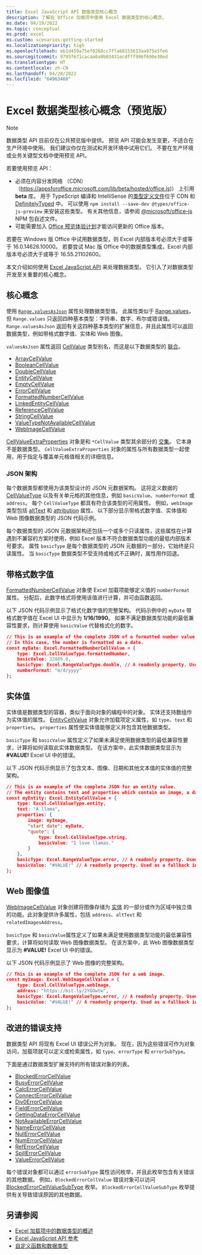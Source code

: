 ```yaml
---
title: Excel JavaScript API 数据类型核心概念
description: 了解在 Office 加载项中使用 Excel 数据类型的核心概念。
ms.date: 04/19/2022
ms.topic: conceptual
ms.prod: excel
ms.custom: scenarios:getting-started
ms.localizationpriority: high
ms.openlocfilehash: eb1d459a75ef0268cc7ffa68153613aa975e5fe6
ms.sourcegitcommit: 9795f671cacaa0a9b03431ecdfff996f690e30ed
ms.translationtype: HT
ms.contentlocale: zh-CN
ms.lasthandoff: 04/20/2022
ms.locfileid: "64963468"
---
```

# <a name="excel-data-types-core-concepts-preview"></a>Excel 数据类型核心概念（预览版）

> [!NOTE]
> 数据类型 API 目前仅在公共预览版中提供。 预览 API 可能会发生变更，不适合在生产环境中使用。 我们建议你仅在测试和开发环境中试用它们。 不要在生产环境或业务关键型文档中使用预览 API。
>
> 若要使用预览 API：
>
> - 必须在内容分发网络 （CDN） （https://appsforoffice.microsoft.com/lib/beta/hosted/office.js)） 上引用 **beta** 库。 用于 TypeScript 编译和 IntelliSense 的[类型定义文件](https://appsforoffice.microsoft.com/lib/beta/hosted/office.d.ts)位于 CDN 和 [DefinitelyTyped](https://raw.githubusercontent.com/DefinitelyTyped/DefinitelyTyped/master/types/office-js-preview/index.d.ts) 中。 可以使用 `npm install --save-dev @types/office-js-preview` 来安装这些类型。 有关其他信息，请参阅 [@microsoft/office-js](https://www.npmjs.com/package/@microsoft/office-js) NPM 包自述文件。
> - 可能需要加入 [Office 预览体验计划](https://insider.office.com)才能访问更新的 Office 版本。
>
> 若要在 Windows 版 Office 中试用数据类型，则 Excel 内部版本号必须大于或等于 16.0.14626.10000。 若要尝试 Mac 版 Office 中的数据类型集成，Excel 内部版本号必须大于或等于 16.55.21102600。

本文介绍如何使用 [Excel JavaScript API](../reference/overview/excel-add-ins-reference-overview.md) 来处理数据类型。 它引入了对数据类型开发至关重要的核心概念。

## <a name="core-concepts"></a>核心概念

使用 [`Range.valuesAsJson`](/javascript/api/excel/excel.range#excel-excel-range-valuesasjson-member) 属性处理数据类型值。 此属性类似于 [Range.values](/javascript/api/excel/excel.range#excel-excel-range-values-member)，但 `Range.values` 只返回四种基本类型：字符串、数字、布尔或错误值。 `Range.valuesAsJson` 返回有关这四种基本类型的扩展信息，并且此属性可以返回数据类型，例如带格式数字值、实体和 Web 图像。

`valuesAsJson` 属性返回 [CellValue](/javascript/api/excel/excel.cellvalue) 类型别名，而这是以下数据类型的 [联合](https://www.typescriptlang.org/docs/handbook/2/everyday-types.html#union-types)。

- [ArrayCellValue](/javascript/api/excel/excel.arraycellvalue)
- [BooleanCellValue](/javascript/api/excel/excel.booleancellvalue)
- [DoubleCellValue](/javascript/api/excel/excel.doublecellvalue)
- [EntityCellValue](/javascript/api/excel/excel.entitycellvalue)
- [EmptyCellValue](/javascript/api/excel/excel.emptycellvalue)
- [ErrorCellValue](/javascript/api/excel/excel.errorcellvalue)
- [FormattedNumberCellValue](/javascript/api/excel/excel.formattednumbercellvalue)
- [LinkedEntityCellValue](/javascript/api/excel/excel.linkedentitycellvalue)
- [ReferenceCellValue](/javascript/api/excel/excel.referencecellvalue)
- [StringCellValue](/javascript/api/excel/excel.stringcellvalue)
- [ValueTypeNotAvailableCellValue](/javascript/api/excel/excel.valuetypenotavailablecellvalue)
- [WebImageCellValue](/javascript/api/excel/excel.webimagecellvalue)

[CellValueExtraProperties](/javascript/api/excel/excel.cellvalueextraproperties) 对象是和 `*CellValue` 类型其余部分的 [交集](https://www.typescriptlang.org/docs/handbook/2/objects.html#intersection-types)。 它本身不是数据类型。 `CellValueExtraProperties` 对象的属性与所有数据类型一起使用，用于指定与覆盖单元格值相关的详细信息。

### <a name="json-schema"></a>JSON 架构

每个数据类型都使用为该类型设计的 JSON 元数据架构。 这将定义数据的 [CellValueType](/javascript/api/excel/excel.cellvaluetype) 以及有关单元格的其他信息，例如 `basicValue`、`numberFormat` 或 `address`。 每个 `CellValueType` 都具有符合该类型的可用属性。 例如，`webImage` 类型包括 [altText](/javascript/api/excel/excel.webimagecellvalue#excel-excel-webimagecellvalue-alttext-member) 和 [attribution](/javascript/api/excel/excel.webimagecellvalue#excel-excel-webimagecellvalue-attribution-member) 属性。 以下部分显示带格式数字值、实体值和 Web 图像数据类型的 JSON 代码示例。

每个数据类型的 JSON 元数据架构还包括一个或多个只读属性，这些属性在计算遇到不兼容的方案时使用，例如 Excel 版本不符合数据类型功能的最低内部版本号要求。 属性 `basicType` 是每个数据类型的 JSON 元数据的一部分，它始终是只读属性。 当 `basicType` 数据类型不受支持或格式不正确时，属性用作回退。

## <a name="formatted-number-values"></a>带格式数字值

[FormattedNumberCellValue](/javascript/api/excel/excel.formattednumbercellvalue) 对象使 Excel 加载项能够定义值的 `numberFormat` 属性。 分配后，此数字格式将使用该值进行计算，并可由函数返回。

以下 JSON 代码示例显示了格式化数字值的完整架构。 代码示例中的 `myDate` 带格式数字值在 Excel UI 中显示为 **1/16/1990**。 如果不满足数据类型功能的最低兼容性要求，则计算使用 `basicValue` 代替格式化的数字。

```json
// This is an example of the complete JSON of a formatted number value.
// In this case, the number is formatted as a date.
const myDate: Excel.FormattedNumberCellValue = {
    type: Excel.CellValueType.formattedNumber,
    basicValue: 32889.0,
    basicType: Excel.RangeValueType.double, // A readonly property. Used as a fallback in incompatible scenarios.
    numberFormat: "m/d/yyyy"
};
```

## <a name="entity-values"></a>实体值

实体值是数据类型的容器，类似于面向对象的编程中的对象。 实体还支持数组作为实体值的属性。 [EntityCellValue](/javascript/api/excel/excel.entitycellvalue) 对象允许加载项定义属性，如 `type`、`text` 和 `properties`。 `properties` 属性使实体值能够定义并包含其他数据类型。

`basicType` 和 `basicValue` 属性定义了如果未满足使用数据类型的最低兼容性要求，计算将如何读取此实体数据类型。 在该方案中，此实体数据类型显示为 **#VALUE!** Excel UI 中的错误。

以下 JSON 代码示例显示了包含文本、图像、日期和其他文本值的实体值的完整架构。

```json
// This is an example of the complete JSON for an entity value.
// The entity contains text and properties which contain an image, a date, and another text value.
const myEntity: Excel.EntityCellValue = {
    type: Excel.CellValueType.entity,
    text: "A llama",
    properties: {
        image: myImage,
        "start date": myDate,
        "quote": {
            type: Excel.CellValueType.string,
            basicValue: "I love llamas."
        }
    }, 
    basicType: Excel.RangeValueType.error, // A readonly property. Used as a fallback in incompatible scenarios.
    basicValue: "#VALUE!" // A readonly property. Used as a fallback in incompatible scenarios.
};
```

## <a name="web-image-values"></a>Web 图像值

[WebImageCellValue](/javascript/api/excel/excel.webimagecellvalue) 对象创建将图像存储为 [实体](#entity-values) 的一部分或作为区域中独立值的功能。此对象提供许多属性，包括 `address`、`altText` 和 `relatedImagesAddress`。

`basicType` 和 `basicValue`属性定义了如果未满足使用数据类型功能的最低兼容性要求，计算将如何读取 Web 图像数据类型。 在该方案中，此 Web 图像数据类型显示为 **#VALUE!** Excel UI 中的错误。

以下 JSON 代码示例显示了 Web 图像的完整架构。

```json
// This is an example of the complete JSON for a web image.
const myImage: Excel.WebImageCellValue = {
    type: Excel.CellValueType.webImage,
    address: "https://bit.ly/2YGOwtw", 
    basicType: Excel.RangeValueType.error, // A readonly property. Used as a fallback in incompatible scenarios.
    basicValue: "#VALUE!" // A readonly property. Used as a fallback in incompatible scenarios.
};
```

## <a name="improved-error-support"></a>改进的错误支持

数据类型 API 将现有 Excel UI 错误公开为对象。 现在，因为这些错误可作为对象访问，加载项就可以定义或检索属性，如 `type`、`errorType` 和 `errorSubType`。

下面是通过数据类型扩展支持的所有错误对象的列表。

- [BlockedErrorCellValue](/javascript/api/excel/excel.blockederrorcellvalue)
- [BusyErrorCellValue](/javascript/api/excel/excel.busyerrorcellvalue)
- [CalcErrorCellValue](/javascript/api/excel/excel.calcerrorcellvalue)
- [ConnectErrorCellValue](/javascript/api/excel/excel.connecterrorcellvalue)
- [Div0ErrorCellValue](/javascript/api/excel/excel.div0errorcellvalue)
- [FieldErrorCellValue](/javascript/api/excel/excel.fielderrorcellvalue)
- [GettingDataErrorCellValue](/javascript/api/excel/excel.gettingdataerrorcellvalue)
- [NotAvailableErrorCellValue](/javascript/api/excel/excel.notavailableerrorcellvalue)
- [NameErrorCellValue](/javascript/api/excel/excel.nameerrorcellvalue)
- [NullErrorCellValue](/javascript/api/excel/excel.nullerrorcellvalue)
- [NumErrorCellValue](/javascript/api/excel/excel.numerrorcellvalue)
- [RefErrorCellValue](/javascript/api/excel/excel.referrorcellvalue)
- [SpillErrorCellValue](/javascript/api/excel/excel.spillerrorcellvalue)
- [ValueErrorCellValue](/javascript/api/excel/excel.valueerrorcellvalue)

每个错误对象都可以通过 `errorSubType` 属性访问枚举，并且此枚举包含有关错误的其他数据。 例如，`BlockedErrorCellValue` 错误对象可以访问 [BlockedErrorCellValueSubType](/javascript/api/excel/excel.blockederrorcellvaluesubtype) 枚举。 `BlockedErrorCellValueSubType` 枚举提供有关导致错误原因的其他数据。

## <a name="see-also"></a>另请参阅

- [ Excel 加载项中的数据类型的概述](excel-data-types-overview.md)
- [Excel JavaScript API 参考](../reference/overview/excel-add-ins-reference-overview.md)
- [自定义函数和数据类型](custom-functions-data-types-concepts.md)
